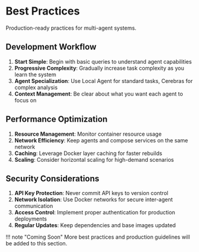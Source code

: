 # Best Practices

Production-ready practices for multi-agent systems.

## Development Workflow

1. **Start Simple**: Begin with basic queries to understand agent capabilities
2. **Progressive Complexity**: Gradually increase task complexity as you learn the system
3. **Agent Specialization**: Use Local Agent for standard tasks, Cerebras for complex analysis
4. **Context Management**: Be clear about what you want each agent to focus on

## Performance Optimization

1. **Resource Management**: Monitor container resource usage
2. **Network Efficiency**: Keep agents and compose services on the same network
3. **Caching**: Leverage Docker layer caching for faster rebuilds
4. **Scaling**: Consider horizontal scaling for high-demand scenarios

## Security Considerations

1. **API Key Protection**: Never commit API keys to version control
2. **Network Isolation**: Use Docker networks for secure inter-agent communication
3. **Access Control**: Implement proper authentication for production deployments
4. **Regular Updates**: Keep dependencies and base images updated

!!! note "Coming Soon"
    More best practices and production guidelines will be added to this section.
